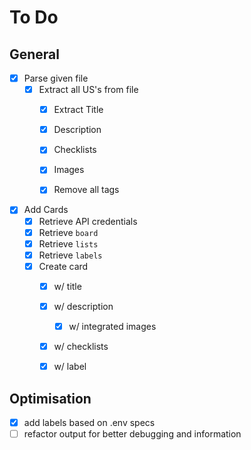 # To Do 

## General
- [X] Parse given file 
  - [X] Extract all US's from file
    - [X] Extract Title
    - [X] Description
    - [X] Checklists
    - [X] Images
    - [X] Remove all tags


- [X] Add Cards 
  - [X] Retrieve API credentials
  - [X] Retrieve `board`
  - [X] Retrieve `lists`
  - [X] Retrieve `labels`
  - [X] Create card 
    - [X] w/ title
    - [X] w/ description
      - [X] w/ integrated images
    - [X] w/ checklists
    - [X] w/ label
  

## Optimisation
- [X] add labels based on .env specs
- [ ] refactor output for better debugging and information 
